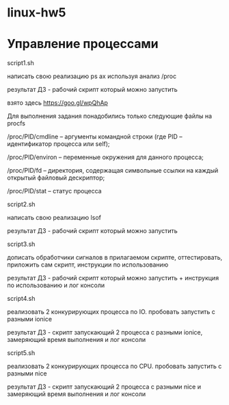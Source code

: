 # linux-hw5
# Управление процессами

script1.sh

  написать свою реализацию ps ax используя анализ /proc
  
  результат ДЗ - рабочий скрипт который можно запустить
  
  взято здесь https://goo.gl/wpQhAp

  Для выполнения задания понадобились только следующие файлы на procfs

  /proc/PID/cmdline – аргументы командной строки (где PID – идентификатор процесса или self);

  /proc/PID/environ – переменные окружения для данного процесса;

  /proc/PID/fd – директория, содержащая символьные ссылки на каждый открытый файловый дескриптор;

  /proc/PID/stat – статус процесса

script2.sh

  написать свою реализацию lsof
  
  результат ДЗ - рабочий скрипт который можно запустить

script3.sh

  дописать обработчики сигналов в прилагаемом скрипте, оттестировать, приложить сам скрипт, инструкции по использованию
  
  результат ДЗ - рабочий скрипт который можно запустить + инструкция по использованию и лог консоли

script4.sh

  реализовать 2 конкурирующих процесса по IO. пробовать запустить с разными ionice
  
  результат ДЗ - скрипт запускающий 2 процесса с разными ionice, замеряющий время выполнения и лог консоли

script5.sh

  реализовать 2 конкурирующих процесса по CPU. пробовать запустить с разными nice
  
  результат ДЗ - скрипт запускающий 2 процесса с разными nice и замеряющий время выполнения и лог консоли
  
  
